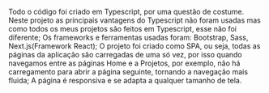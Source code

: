 Todo o código foi criado em Typescript, por uma questão de costume. Neste projeto as principais vantagens do Typescript não foram usadas mas como todos os meus projetos são feitos em Typescript, esse não foi diferente;
Os frameworks e ferramentas usadas foram: Bootstrap, Sass, Next.js(Framework React);
O projeto foi criado como SPA, ou seja, todas as páginas da aplicação são carregadas de uma só vez, por isso quando navegamos entre as páginas Home e a Projetos, por exemplo, não há carregamento para abrir a página seguinte, tornando a navegação mais fluida;
A página é responsiva e se adapta a qualquer tamanho de tela.
